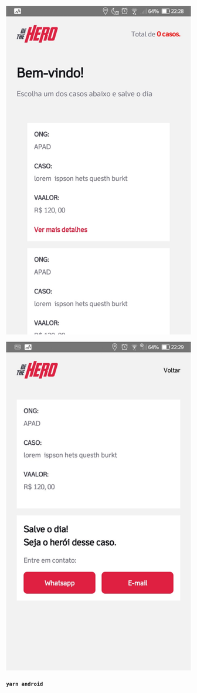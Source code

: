 <p align="center">
  <img src="pageone.png" >
  <br/>
  <br/>
   <img src="pagetwo.png" >
</p>


### `yarn android`





